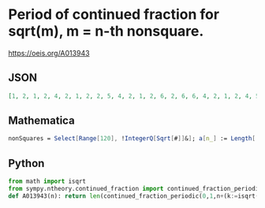 # Period of continued fraction for sqrt\(m\), m \= n\-th nonsquare\.
https://oeis.org/A013943
## JSON
```JSON
[1, 2, 1, 2, 4, 2, 1, 2, 2, 5, 4, 2, 1, 2, 6, 2, 6, 6, 4, 2, 1, 2, 4, 5, 2, 8, 4, 4, 4, 2, 1, 2, 2, 2, 3, 2, 10, 8, 6, 12, 4, 2, 1, 2, 6, 5, 6, 4, 2, 6, 7, 6, 4, 11, 4, 2, 1, 2, 10, 2, 8, 6, 8, 2, 7, 5, 4, 12, 6, 4, 4, 2, 1, 2, 2, 5, 10, 2, 6, 5, 2, 8, 8, 10, 16, 4, 4, 11, 4, 2, 1, 2, 12, 2, 2, 9, 6, 8, 15, 2, 6, 6]
```
## Mathematica
```Mathematica
nonSquares = Select[Range[120], !IntegerQ[Sqrt[#]]&]; a[n_] := Length[ Last[ ContinuedFraction[ Sqrt[ nonSquares[[n]] ]]]]; Table[a[n], {n, 1, Length[nonSquares]}] (* _Jean-François Alcover_, May 27 2013 *)
```
## Python
```Python
from math import isqrt
from sympy.ntheory.continued_fraction import continued_fraction_periodic
def A013943(n): return len(continued_fraction_periodic(0,1,n+(k:=isqrt(n))+int(n>=k*(k+1)+1))[-1]) # _Chai Wah Wu_, Jul 20 2024
```
